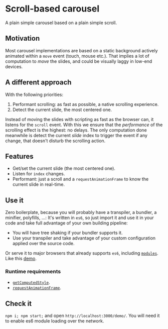 # Scroll-based carousel

A plain simple carousel based on a plain simple scroll.

## Motivation

Most carousel implementations are based on a static background actively animated within a `move` event (touch, mouse etc.). That implies a lot of computation to _move_ the slides, and could be visually laggy in low-end devices.

## A different approach

With the following priorities:

1.  Performant scrolling: as fast as possible, a native scrolling experience.
1.  Detect the current slide, the most centered one.

Instead of moving the slides with scripting as fast as the browser can, it listens for the `scroll` event. With this we ensure that the _performance_ of the scrolling effect is the highest: no delays. The only computation done meanwhile is detect the current _slide_ index to trigger the event if any change, that doesn't disturb the scrolling action.

## Features

- Get/set the current slide (the most centered one).
- Listen for `index` changes.
- Performant: just a scroll and a `requestAnimationFrame` to know the current slide in real-time.

## Use it

Zero boilerplate, because you will probably have a transpiler, a bundler, a minifier, polyfills, ...:
It's written in `es6`, so just import it and use it in your code and take full advantage of your own building pipeline:

- You will have tree shaking if your bundler supports it.
- Use your transpiler and take advantage of your custom configuration applied over the source code.

Or serve it to major browsers that already supports `es6`, including [`modules`](https://caniuse.com/#feat=es6-module). Like this [demo](./demo/index.html).

### Runtime requirements

- [`getComputedStyle`](https://caniuse.com/#feat=getcomputedstyle).
- [`requestAnimationFrame`](https://caniuse.com/#feat=requestanimationframe).

## Check it

`npm i; npm start;` and open `http://localhost:3000/demo/`. You will need it to enable es6 module loading over the network.
